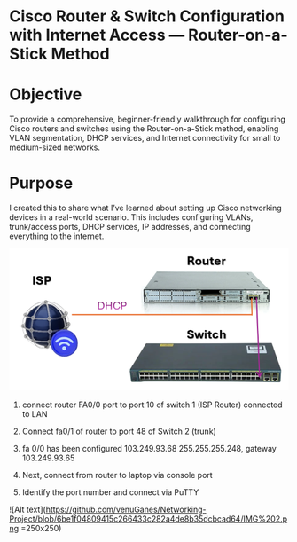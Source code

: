 # Cisco Router & Switch Configuration with Internet Access — Router-on-a-Stick Method

# Objective
To provide a comprehensive, beginner-friendly walkthrough for configuring Cisco routers and switches using the Router-on-a-Stick method, enabling VLAN segmentation, DHCP services, and Internet connectivity for small to medium-sized networks.

# Purpose
I created this to share what I’ve learned about setting up Cisco networking devices in a real-world scenario. This includes configuring VLANs, trunk/access ports, DHCP services, IP addresses, and connecting everything to the internet.

![Alt text](https://github.com/venuGanes/Networking-Project/blob/3b491b029588706dc9ac80887c4457f227f40637/IMG%201.png)

1) connect router FA0/0 port to port 10 of switch 1 (ISP Router) connected to LAN 

2) Connect fa0/1 of router to port 48 of Switch 2 (trunk) 

3) fa 0/0 has been configured 103.249.93.68 255.255.255.248, gateway 103.249.93.65 

4) Next, connect from router to laptop via console port 

5) Identify the port number and connect via PuTTY

![Alt text](https://github.com/venuGanes/Networking-Project/blob/6be1f04809415c266433c282a4de8b35dcbcad64/IMG%202.png =250x250)
   

